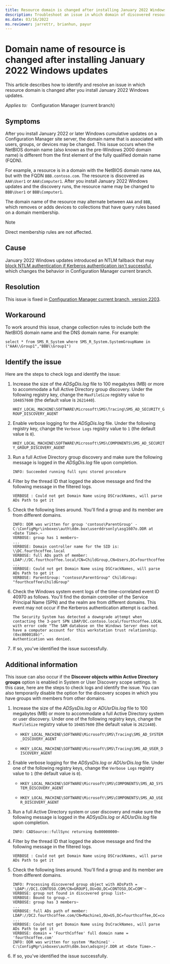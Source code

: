 ```yaml
---
title: Resource domain is changed after installing January 2022 Windows updates
description: Troubleshoot an issue in which domain of discovered resources changes after installing January 2022 Windows updates if the NetBIOS domain is different than FQDN.
ms.date: 03/16/2022
ms.reviewer: jarrettr, brianhun, payur
---
```

# Domain name of resource is changed after installing January 2022 Windows updates

This article describes how to identify and resolve an issue in which resource domain is changed after you install January 2022 Windows updates.

_Applies to:_ &nbsp; Configuration Manager (current branch)

## Symptoms

After you install January 2022 or later Windows cumulative updates on a Configuration Manager site server, the domain name that is associated with users, groups, or devices may be changed. This issue occurs when the NetBIOS domain name (also known as the pre-Windows 2000 domain name) is different from the first element of the fully qualified domain name (FQDN).

For example, a resource is in a domain with the NetBIOS domain name `AAA`, but with the FQDN `BBB.contoso.com`. The resource is discovered as `AAA\User1` or `AAA\Computer1`. After you install January 2022 Windows updates and the discovery runs, the resource name may be changed to `BBB\User1` or `BBB\Computer1`.

The domain name of the resource may alternate between `AAA` and `BBB`, which removes or adds devices to collections that have query rules based on a domain membership.

> [!NOTE]
> Direct membership rules are not affected.

## Cause

January 2022 Windows updates introduced an NTLM fallback that may [block NTLM authentication if Kerberos authentication isn't successful](https://support.microsoft.com/topic/dd415f99-a30c-4664-ba37-83d33fb071f4), which changes the behavior in Configuration Manager current branch.

## Resolution

This issue is fixed in [Configuration Manager current branch, version 2203](/mem/configmgr/core/plan-design/changes/features-and-capabilities).

## Workaround

To work around this issue, change collection rules to include both the NetBIOS domain name and the DNS domain name. For example:

`select * from SMS_R_System where SMS_R_System.SystemGroupName in ("AAA\\Group1","BBB\\Group1")`

## Identify the issue

Here are the steps to check logs and identify the issue:

1. Increase the size of the _ADSgDis.log_ file to 100 megabytes (MB) or more to accommodate a full Active Directory group discovery. Under the following registry key, change the `MaxFileSize` registry value to `104857600` (the default value is `2621440`).

   `HKEY_LOCAL_MACHINE\SOFTWARE\Microsoft\SMS\Tracing\SMS_AD_SECURITY_GROUP_DISCOVERY_AGENT`

1. Enable verbose logging for the _ADSgDis.log_ file. Under the following registry key, change the `Verbose Logs` registry value to `1` (the default value is `0`).

   `HKEY_LOCAL_MACHINE\SOFTWARE\Microsoft\SMS\COMPONENTS\SMS_AD_SECURITY_GROUP_DISCOVERY_AGENT`

1. Run a full Active Directory group discovery and make sure the following message is logged in the _ADSgDis.log_ file upon completion.

   `INFO: Succeeded running full sync stored procedure`

1. Filter by the thread ID that logged the above message and find the following message in the filtered logs.

   `VERBOSE : Could not get Domain Name using DSCrackNames, will parse ADs Path to get it`

1. Check the following lines around. You'll find a group and its member are from different domains.

   ```output
   INFO: DDR was written for group 'contoso\ParentGroup' - C:\ConfigMgr\inboxes\auth\ddm.box\userddrsonly\asg1607o.DDR at <Date Time>.~ 
   VERBOSE: group has 1 members~
   ...
   VERBOSE: Domain controller name for the SID is: \\DC.fourthcoffee.local
   VERBOSE: full ADs path of member: LDAP://DC.fourthcoffee.local/CN=ChildGroup,CN=Users,DC=fourthcoffee,DC=local~
   ...
   VERBOSE: Could not get Domain Name using DSCrackNames, will parse ADs Path to get it
   VERBOSE: ParentGroup: "contoso\ParentGroup" ChildGroup: "fourthcoffee\ChildGroup"
   ```

1. Check the Windows system event logs of the time-correlated event ID 40970 as follows. You'll find the domain controller of the Service Principal Name (SPN) and the realm are from different domains. This event may not occur if the Kerberos authentication attempt is cached.

   ```output
   The Security System has detected a downgrade attempt when contacting the 3-part SPN LDAP/DC.contoso.local/fourthcoffee.LOCAL
   with error code "The SAM database on the Windows Server does not have a computer account for this workstation trust relationship. (0xc000018b)".
   Authentication was denied.
   ```

1. If so, you've identified the issue successfully.

## Additional information

This issue can also occur if the **Discover objects within Active Directory groups** option is enabled in System or User Discovery scope settings. In this case, here are the steps to check logs and identify the issue. You can also temporarily disable the option for the discovery scopes in which you have groups with members from other domains.

1. Increase the size of the _ADSysDis.log_ or _ADUsrDis.log_ file to 100 megabytes (MB) or more to accommodate a full Active Directory system or user discovery. Under one of the following registry keys, change the `MaxFileSize` registry value to `104857600` (the default value is `2621440`).

   - `HKEY_LOCAL_MACHINE\SOFTWARE\Microsoft\SMS\Tracing\SMS_AD_SYSTEM_DISCOVERY_AGENT`

   - `HKEY_LOCAL_MACHINE\SOFTWARE\Microsoft\SMS\Tracing\SMS_AD_USER_DISCOVERY_AGENT`

1. Enable verbose logging for the _ADSysDis.log_ or _ADUsrDis.log_ file. Under one of the following registry keys, change the `Verbose Logs` registry value to `1` (the default value is `0`).

   - `HKEY_LOCAL_MACHINE\SOFTWARE\Microsoft\SMS\COMPONENTS\SMS_AD_SYSTEM_DISCOVERY_AGENT`

   - `HKEY_LOCAL_MACHINE\SOFTWARE\Microsoft\SMS\COMPONENTS\SMS_AD_USER_DISCOVERY_AGENT`

1. Run a full Active Directory system or user discovery and make sure the following message is logged in the _ADSysDis.log_ or _ADUsrDis.log_ file upon completion.

   `INFO: CADSource::fullSync returning 0x00000000~`

1. Filter by the thread ID that logged the above message and find the following message in the filtered logs.

   `VERBOSE : Could not get Domain Name using DSCrackNames, will parse ADs Path to get it`

1. Check the following lines around. You'll find a group and its member are from different domains.

   ```output
   INFO: Processing discovered group object with ADsPath = 'LDAP://DC1.CONTOSO.COM/CN=GROUP1,OU=OU,DC=CONTOSO,DC=COM'~
   VERBOSE: group not found in discovered group list~
   VERBOSE: Bound to group.~
   VERBOSE: group has 3 members~
   ...
   VERBOSE: full ADs path of member: LDAP://DC2.fourthcoffee.com/CN=Machine1,OU=US,DC=fourthcoffee,DC=com~
   ...
   VERBOSE: Could not get Domain Name using DsCrackNames, will parse ADs Path to get it
   VERBOSE: domain = 'FourthCoffee' full domain name = 'fourthcoffee.com'
   INFO: DDR was written for system 'Machine1' - C:\ConfigMgr\inboxes\auth\ddm.box\adsqznjr.DDR at <Date Time>.~
   ```

1. If so, you've identified the issue successfully.
